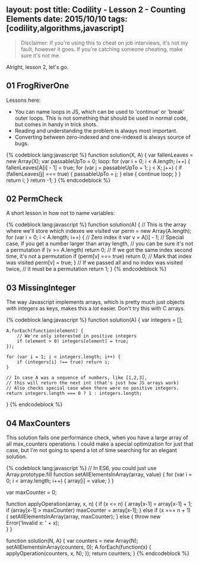 layout: post
title: Codility - Lesson 2 - Counting Elements
date: 2015/10/10
tags: [codility,algorithms,javascript]
---

> Disclaimer: If you're using this to cheat on job interviews, it's not my fault, however it goes. If you're catching someone cheating, make sure it's not me. 

Alright, lesson 2, let's go. 

## 01 FrogRiverOne

Lessons here:
* You can name loops in JS, which can be used to 'continue' or 'break' outer loops. This is not something that should be used in normal code, but comes in handy in trick shots. 
* Reading and understanding the problem is always most important.
* Converting between zero-indexed and one-indexed is always source of bugs. 

{% codeblock lang:javascript %}
function solution(X, A) {
    var fallenLeaves = new Array(X);
    var passableUpTo = 0;
    loop: for (var i = 0; i < A.length; i++) {
        fallenLeaves[A[i] - 1] = true;
        for (var j = passableUpTo + 1; j < X; j++) {
            if (fallenLeaves[j] === true) {
                passableUpTo = j;
            } else {
                continue loop;
            }
        }
        return i;
    }
    return -1;
}
{% endcodeblock %}

## 02 PermCheck

A short lesson in how not to name variables:

{% codeblock lang:javascript %}
function solution(A) {
    // This is the array where we'll store which indexes we visited
    var perm = new Array(A.length);
    for (var i = 0; i < A.length; i++) {
        // Zero index it
        var v = A[i] - 1;
        // Special case, if you get a number larger than array length, 
        // you can be sure it's not a permutation
        if (v >= A.length) return 0;
        // If we got the same index second time, it's not a permutation
        if (perm[v] === true) return 0;
        // Mark that index was visited
        perm[v] = true;
    }
    // If we passed all and no index was visited twice, 
    // it must be a permutation
    return 1;
}
{% endcodeblock %}

## 03 MissingInteger

The way Javascript implements arrays, which is pretty much just objects with integers as keys, makes this a *lot* easier. Don't try this with C arrays. 

{% codeblock lang:javascript %}
function solution(A) {
    var integers = [];
    
    A.forEach(function(element) {
        // We're only interested in positive integers
        if (element > 0) integers[element] = true;
    });
    
    for (var i = 1; i < integers.length; i++) {
        if (integers[i] !== true) return i;
    }
    
    // In case A was a sequence of numbers, like [1,2,3], 
    // this will return the next int (that's just how JS arrays work)
    // Also checks special case when there were no positive integers. 
    return integers.length === 0 ? 1 : integers.length;
}
{% endcodeblock %}

## 04 MaxCounters

This solution fails one performance check, when you have a large array of all max_counters operations. I could make a special optimization for just that case, but I'm not going to spend a lot of time searching for an elegant solution. 

{% codeblock lang:javascript %}
// In ES6, you could just use Array.prototype.fill
function setAllElementsInArray(array, value) {
    for (var i = 0; i < array.length; i++) {
        array[i] = value;
    }
}

var maxCounter = 0;

function applyOperation(array, x, n) {
    if (x <= n) {
        array[x-1] = array[x-1] + 1;
        if (array[x-1] > maxCounter) maxCounter = array[x-1];
    } else if (x === n + 1) {
        setAllElementsInArray(array, maxCounter);
    } else {
        throw new Error('Invalid x: ' + x);   
    }
}

function solution(N, A) {
    var counters = new Array(N);
    setAllElementsInArray(counters, 0);
    A.forEach(function(x) {
        applyOperation(counters, x, N);
    });
    return counters;
}
{% endcodeblock %}